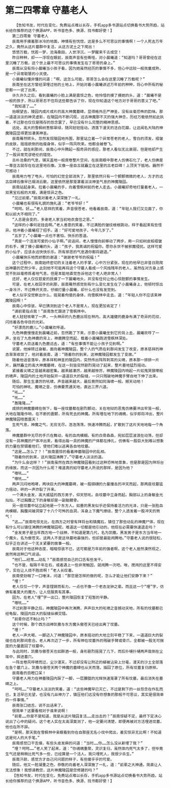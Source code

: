# 第二四零章 守墓老人
        【告知书友，时代在变化，免费站点难以长存，手机app多书源站点切换看书大势所趋，站长给你推荐的这个换源APP，听书音色多、换源、找书都好使！】
       第二四零章 守墓老人
       辰南用手摸着那冰冷的地面，神情有些恍惚，这是多么不可思议的事情啊！一个人死去万年之久，竟然从这片墓群中复活，从这方泥土之下爬出！
       悠悠万载，恍若一梦，沧海桑田，人世浮沉，一梦醒来千古成空！
       昨日种种，却一一浮现在眼前，辰南声音有些嘶哑，对小晨曦道：“知道吗？哥哥曾经在这里沉睡了万载，这个世上最不可思议的事情发生在了哥哥的身上。”
       辰南从没有将小晨曦当小孩子看，因为她虽然经历的事情不多，但心中远较一般孩童成熟，是一个异常聪慧的小天使。
       小晨曦似懂非懂的问道：“啊，这怎么可能，哥哥怎么会在这里沉睡了万载呢？”
       辰南坐在这方曾经深埋过他的土地上，开始对着小晨曦讲述万年前的种种，将心中所有的秘密都一一说了出来。
       许久许久之后，看到晨曦的小脸上满是震惊之色，他怜惜的摸了摸她的头，道：“晨曦不是一般的孩子，所以哥哥忍不住将这些都告诉了你，现在你知道这个地方对于哥哥的意义了吧。”
       “我知道了……”
       抬眼望去，陵园内成片成片的高大神魔墓碑，显得格外庄严神圣，没有丝毫恐怖的韵味。那一道道淡淡的神灵虚影，在陵园内不断闪现，远古神魔那不灭的强大神念，历经万载依然如此执着，不过那也仅仅是残存的怨念罢了，早已没有什么完整的精神思感。
       远处，高大的雪枫树葱郁翠绿，随风轻轻摇动。洒落下漫天的洁白花瓣，让这闻名大陆的神魔陵园显得更加凄美神圣。
       辰南蓦然转头，忽然发现陵园地外围，那里站立着一个异常苍老的老人，雪白的须发，褶皱的皮肤，摇摇欲倒的枯瘦身体，似乎一阵风吹来。他都会被卷飞。
       不过，就在刹那间，辰南心中升腾起一股奇异的感应，那老人看似无比衰弱，但是他却产生了一股异常荒谬绝伦的错觉。
       古朴沧桑的气息，铺天盖地一般席卷整片空间，在辰南眼中那老人仿佛石化了，老人仿佛是一尊亘古就存在在这里地石像。又像一座自古就矗立在这里的古老巨碑！上顶天下抵地。巍然不可撼动！
       辰南用力甩了甩头，可怕的幻觉全部消失了，那里依然只有一个颤颤微微的老人，方才的远古巨碑石像早已烟消云散，这里依然是那笼罩着淡淡神圣气息的神魔陵园。
       辰南站起身来。拉着小晨曦的手，向着雪枫树前的老人走去。小晨曦好奇地打量着老人，一双黑宝石般的大眼，满是惊异之色。
       “见过前辈。”辰南对着老人深深施了一礼。
       小晨曦也有很有礼貌的施礼道：“老爷爷好！”
       “呵呵。好……”老人慈祥的笑着，声音很苍老，他看着辰南，道：“年轻人我们又见面了，你和以前大不相同了。”
       “人总是会变的，多谢老人家当初地衣食住之恩。”
       “这样的小事何足挂齿啊。”老人善意的笑着，不过满脸的皱纹根根跳动，样子看起来有些怪异。他冲着小晨曦招了招手。道：“好可爱地孩子，今年几岁了。”
       “五岁了。”小晨曦一点也不害怕，快乐的答道。
       “真是一个活泼可爱的小仙子啊。”说话间，老人慢慢向前移动了两步，用一只如树皮般褶皱的右手，摸了摸小晨曦的头，道：“孩子，我真诚的祝福你。愿你永世不被邪魔侵扰。这样可爱的小仙子，应该永远快快乐乐。所有邪恶的气息遇你都将避退。”
       小晨曦快乐地而娇憨的谢道：“谢谢老爷爷的祝福！”
       这个过程中，辰南始终密切的关注着老人的手掌，心中万分紧张，现在的他早已非昔日刚爬出神墓的茫然少年，此刻他不可能再将这个守墓人看成一个风烛残年的老人，虽然在对方身上感觉不到丝毫修炼者地气息，但是本能地直觉告诉他这个老人绝非常人！
       还好，老人仅仅慈爱的抚摸了一下晨曦地头，并没有任何让他心惊胆颤的事情发生。
       可是，在老人收回手的刹那，辰南蓦然感觉到有什么变化发生在了小晨曦身上，他顿时惊出一身冷汗，不过睁开天目，仔细打量小晨曦，却什么也没有发觉到。
       老人似乎没觉察出什么，摇晃着佝偻的身体，向雪枫林中走去，道：“年轻人你不应该来神魔陵园啊！”
       辰南心中惊骇，早已猜测到这个老人不是常人，现在更加肯定了！
       “请前辈指点我！”辰南急忙跟进了雪枫林中。
       老人轻轻咳嗽了一声，一头神异的九色鹿出现在林内，高大雄健的鹿身布满了奇异的花纹，闪烁着各色夺目的光彩。
       “好漂亮的鹿儿。”小晨曦欢呼道。
       九色神鹿慢慢走到晨曦近前，忽然跪了下来，示意小晨曦坐到它的背上去，晨曦欢呼了一声，坐在了九色神鹿的背上，神鹿腾空而起，载着小晨曦跑进雪枫林深处。
       守墓老人目送着九色鹿远去，道：“有些事情不能让小孩子见到啊。”
       说罢，他掉转过身躯，面向着神魔陵园，整个人的气质在刹那间发生了改变，原本慈祥的神态渐渐收敛了，他对着辰南，道：“随着你的到来，这神魔陵园都发生了变故。”
       随着他话音落毕，原本祥和神圣的陵园内，突然传出阵阵刺耳的尖啸，原本那一排排一片片，巍然矗立的高大神魔墓碑，在这一刻皆突然剧烈晃动了起来，整片墓地猛烈摇动。
       紧接着尖啸之音越来越密集。越来越凄厉，越来越惨厉，神魔陵园内响起一片如鬼哭狼嚎般的啸声，陵园内的土地开始裂开一道道巨大的裂缝，一只只残破地神魔手臂自地下伸了出来。
       随后，那生生凄厉的吼啸，声音越来越大，最后竟然如同海啸一般。撼天动地！
       可怕的神吼、魔啸之音，仿佛要贯通天地，直达三界六道。
       “吼……”
       “吼……”
       “轰隆隆……”
       成排的神魔墓碑在倒下，每一座坟墓都在剧烈颤动，关在地狱的恶鬼仿佛要冲出牢笼一般，大地在隆隆作响，在不断的震颤，所有死去的神魔。所有埋在地下的魂魄，似乎即将冲出，整片神魔陵园喧嚣震天！
       生死气息，神魔之气，无穷无尽。浩浩荡荡，快速冲腾而起，扩散到了这片天地地每一个角落。
       神魔墓群中无尽的手爪在舞动，有的血肉模糊。有的白骨森森，宛如层层波浪在动荡，但却没有一具神魔的尸体冲出来，看得出每一具的神魔的尸体都在挣扎，仿佛有一股巨大到难以想象的力量在禁锢着他们，使他们难以逃离各自地坟墓。
       “这是……怎么了？！”辰南震惊的看着神墓陵园中的乱相。
       “随着你的到来，这片陵园沸腾了。”守墓老人淡淡的道。
       “为什么会这样？！”辰南虽然在西方神魔陵园看到过这种恐怖地景象，但是那是因为拜将台的缘故。而这一次因为什么呢？难道真的如守墓老人所说的那样，是因为他？
       “嗷吼……”
       “嗷吼……”
       两声沉闷地咆哮，两块巨大的神魔墓碑，被一股磅礴的力量撞击的冲天而起，那两座坟墓猛力摇动，砰的一声炸裂了开来。
       一个满头金发，高大威猛的西方男子，仰天怒吼。自坟墓中立身而起。胸部以上的身躯金光灿灿，不过胸腹之下的身躯却是一副骷髅骨。
       另一座坟墓中站立起地是一个东方人。如墨的黑发似乎还保持着活力的光泽，只是一张脸血肉模糊，胸腹间被洞穿了十八个可怖的血洞，浑身上下魔气缭绕，整个人透发着一股冲天的煞气！
       “这……”辰南吃惊无比，在西方之时曾有拜将台和镇魔石，镇住了那些动乱的神魔尸体，现在有什么可以镇住沸腾的神魔陵园呢，难道这一切都是他引动的，他现在必需要快速退走吗？
       “金发男子是当年西方地一个战神，不知道是第几代，名为凯撒。黑发男子是东方当年地一个魔头，名为傲苍天。这两人不是这块墓地最强的，但却是最能闹腾地。”守墓老人说的很轻松，似乎正在讲述一个无关紧要的故事一般。
       辰南对于他这种态度，暗暗惊骇不已，这可都是万年前的强者啊，这个老人居然漠然视之，居然用这种口气说话。
       “他们……经常……动乱？”辰南感觉自己的口舌有些发干。
       “也不是，每隔千年左右，或者遇上一些非常触因，就闹腾一次吧。唉，搅闹的这里不得安宁，实在让人烦不胜烦啊！”老人长叹着。
       辰南使劲咽了一口唾沫，问道：“那您是怎样的做的呢，怎么才能让他们安静下来？”
       “埋！”
       老人仅仅一个字，声音铿锵而有力，一点也不像一个老态龙钟之辈。而且这一个“埋”字，仿佛有着莫大的魔力，让人信服真有其事。
       因为，在老人“埋”字一出口，整片陵园恢复了短暂的平静。
       “嗷吼……”
       不过刹那平静之后，神魔陵园中再次沸腾，声声巨大的吼啸之音撼动天地，所有的坟墓都已经龟裂，陵园内巨大的裂缝纵横交错。
       “前辈你还不制止吗？”
       这个时候，那个西方战神凯撒与东方魔头傲苍天已经出离了坟墓。
       “埋！”
       老人一声大喝，一脚迈入了神魔陵园中，原本摇动的大地立刻平稳了下来，一道道巨大的裂缝也在刹那间愈合。老人再次迈了一步，所有伸在坟墓外的残破手臂或骨爪，全都被一股无可揣度的力量震回了坟墓中。
       与此同时，凯撒与傲苍天也如醉酒一般，身形剧烈摇晃了几下，而后扑嗵扑嗵两声栽倒在尘埃中，摔进墓穴。
       一阵龙卷风呼啸而过，尘沙漫天，不过却没有让附近的植被沾染上分毫，漫天的沙土全部落在各个墓穴上，凯撒与傲苍天两个神魔的墓碑也从天而落，插回了原位，所有坟墓复归原样。
       辰南看的目瞪口呆！
       守墓老人用力在神墓陵园内跺了一脚，一层朦胧的光辉快速笼罩了所有坟墓，最后消失在墓碑之上。
       “呵呵……”守墓老人淡淡的笑着，道：“这些神魔早已灭亡，不过是剩下的一丝怨念在作乱而已，复活早已无望，也没有几丝神力了，镇压他们远没有你想象的那般不可思议，其实是很简单的一件事情。”
       辰南张口结舌，说不出话来了。
       很简单？这要看相对于谁来说啊！
       “前辈……你是不是知道，我是从这片陵园复活……走出去的？”辰南惊疑不定，最终下定决心说出了心中的疑问。这个老人实在太高深莫测了，他一定要问清楚，即便再被对方活埋进坟墓，他也在所不辞。
       “是啊，那天我在雪枫林中亲眼看到你在自那座无名小坟中爬出，着实惊异无比啊！不知道这是何人的大手笔。”
       辰南感觉口干舌燥，有些头皮发麻的问道：“当时……你……怎么没从新埋了我？”
       “埋？呵呵……”老人笑了起来，道：“你魂魄重聚，灵识复归，虽然体内死气太多了，但毕竟生气还是稍稍比死气多一些，已经算是一个活人。我只埋死人，我很少杀生。”
       辰南汗颜，感觉方才自己问问题的样子，有些傻乎乎的可爱。
       随后，他又一脸凝重之色，恭敬的向着老人深深施了一礼，道：“前辈之大神通，简直让人无法想象！我想请教您，这片神魔陵园是您修建的吗？”
       【告知书友，时代在变化，免费站点难以长存，手机app多书源站点切换看书大势所趋，站长给你推荐的这个换源APP，听书音色多、换源、找书都好使！】